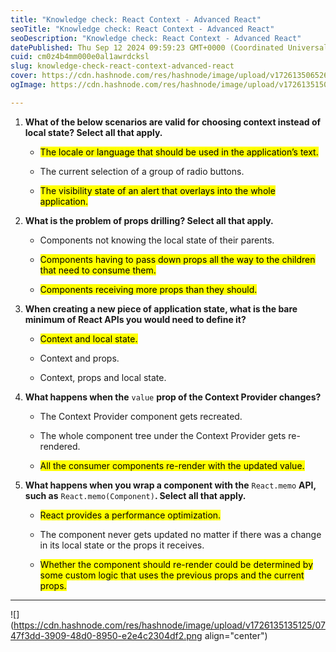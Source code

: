 ```yaml
---
title: "Knowledge check: React Context - Advanced React"
seoTitle: "Knowledge check: React Context - Advanced React"
seoDescription: "Knowledge check: React Context - Advanced React"
datePublished: Thu Sep 12 2024 09:59:23 GMT+0000 (Coordinated Universal Time)
cuid: cm0z4b4mm000e0al1awrdcksl
slug: knowledge-check-react-context-advanced-react
cover: https://cdn.hashnode.com/res/hashnode/image/upload/v1726135065268/940641d5-122c-42cc-9edd-81c0b3d9d219.jpeg
ogImage: https://cdn.hashnode.com/res/hashnode/image/upload/v1726135150171/935f2946-308b-4e06-863a-de659836e32a.jpeg

---
```


1. **What of the below scenarios are valid for choosing context instead of local state? Select all that apply.**
    
    * <mark>The locale or language that should be used in the application’s text.</mark>
        
    * The current selection of a group of radio buttons.
        
    * <mark>The visibility state of an alert that overlays into the whole application.</mark>
        
2. **What is the problem of props drilling? Select all that apply.**
    
    * Components not knowing the local state of their parents.
        
    * <mark>Components having to pass down props all the way to the children that need to consume them.</mark>
        
    * <mark>Components receiving more props than they should.</mark>
        
3. **When creating a new piece of application state, what is the bare minimum of React APIs you would need to define it?**
    
    * <mark>Context and local state.</mark>
        
    * Context and props.
        
    * Context, props and local state.
        
4. **What happens when the** `value` **prop of the Context Provider changes?**
    
    * The Context Provider component gets recreated.
        
    * The whole component tree under the Context Provider gets re-rendered.
        
    * <mark>All the consumer components re-render with the updated value.</mark>
        
5. **What happens when you wrap a component with the** `React.memo` **API, such as** `React.memo(Component)`**. Select all that apply.**
    
    * <mark>React provides a performance optimization.</mark>
        
    * The component never gets updated no matter if there was a change in its local state or the props it receives.
        
    * <mark>Whether the component should re-render could be determined by some custom logic that uses the previous props and the current props.</mark>
        

---

![](https://cdn.hashnode.com/res/hashnode/image/upload/v1726135135125/0747f3dd-3909-48d0-8950-e2e4c2304df2.png align="center")